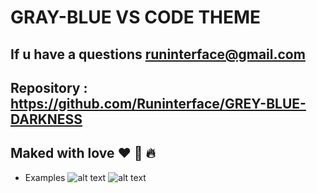 # GRAY-BLUE VS CODE THEME
## If u have a questions runinterface@gmail.com
## Repository : https://github.com/Runinterface/GREY-BLUE-DARKNESS


## Maked with love ❤️ 💎 🔥

* Examples
![alt text](https://github.com/Runinterface/GREY-BLUE-DARKNESS/tree/main/pic/1.png)
![alt text](https://github.com/Runinterface/GREY-BLUE-DARKNESS/tree/main/pic/2.png)

